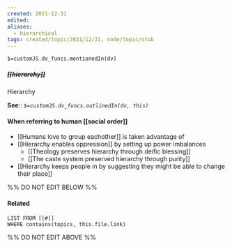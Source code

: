 ```yaml
---
created: 2021-12-31 
edited: 
aliases:
  - hierarchical
tags: created/topic/2021/12/31, node/topic/stub
---
```

`$=customJS.dv_funcs.mentionedIn(dv)`

##### <s class="topic-title">[[hierarchy]]</s>

Hierarchy


**See**::
*`$=customJS.dv_funcs.outlinedIn(dv, this)`*

#### When referring to human [[social order]]
- [[Humans love to group eachother]] is taken advantage of
- [[Hierarchy enables oppression]] by setting up power imbalances
	- [[Theology preserves hierarchy through deific blessing]]
	- [[The caste system preserved hierarchy through purity]]
- [[Hierarchy keeps people in by suggesting they might be able to change their place]]


%% DO NOT EDIT BELOW %%
#### Related 
```dataview
LIST FROM [[#]]
WHERE contains(topics, this.file.link)
```
%% DO NOT EDIT ABOVE %%
